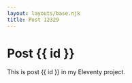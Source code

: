 ```yaml
---
layout: layouts/base.njk
title: Post 12329
---
```


# Post {{ id }}

This is post {{ id }} in my Eleventy project.
